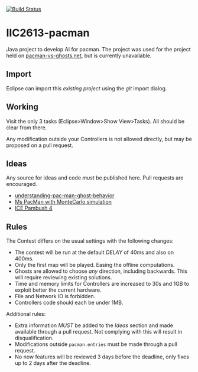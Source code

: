 [![Build Status](https://travis-ci.org/Dietr1ch/IIC2613-pacman.svg?branch=master)](https://travis-ci.org/Dietr1ch/IIC2613-pacman)

IIC2613-pacman
==============

Java project to develop AI for pacman. The project was used for the project
  held on [pacman-vs-ghosts.net](http://www.pacman-vs-ghosts.net/), but is
  currently unavailable.

Import
------
Eclipse can import this _existing project_ using the _git_ import dialog.

Working
-------
Visit the only 3 tasks (Eclipse>Window>Show View>Tasks). All should be clear
  from there.

Any modification outside your Controllers is not allowed directly, but may be
  proposed on a pull request.


Ideas
-----
Any source for ideas and code *must* be published here. Pull requests are
  encouraged.
   * [understanding-pac-man-ghost-behavior](http://gameinternals.com/post/2072558330/understanding-pac-man-ghost-behavior)
   * [Ms PacMan with MonteCarlo simulation](https://github.com/stewartml/montecarlo-pacman)
   * [ICE Pambush 4](http://dces.essex.ac.uk/staff/sml/pacman/cig2010/ICE%20Pambush%204.pdf)



Rules
-----
The Contest differs on the usual settings with the following changes:
   * The contest will be run at the default _DELAY_ of 40ms and also on 400ms.
   * Only the first map will be played. Easing the offline computations.
   * Ghosts are allowed to choose *any* direction, including backwards. This
	     will require reviewing existing solutions.
   * Time and memory limits for Controllers are increased to 30s and 1GB to
	     exploit better the current hardware.
   * File and Network IO is forbidden.
   * Controllers code should each be under 1MB.

Additional rules:
   * Extra information *MUST* be added to the _Ideas_ section and
       made available through a pull request. Not complying with
       this will result in disqualification.
   * Modifications outside `pacman.entries` must be made through a pull request.
   * No now features will be reviewed 3 days before the deadline, only fixes
       up to 2 days after the deadline.

